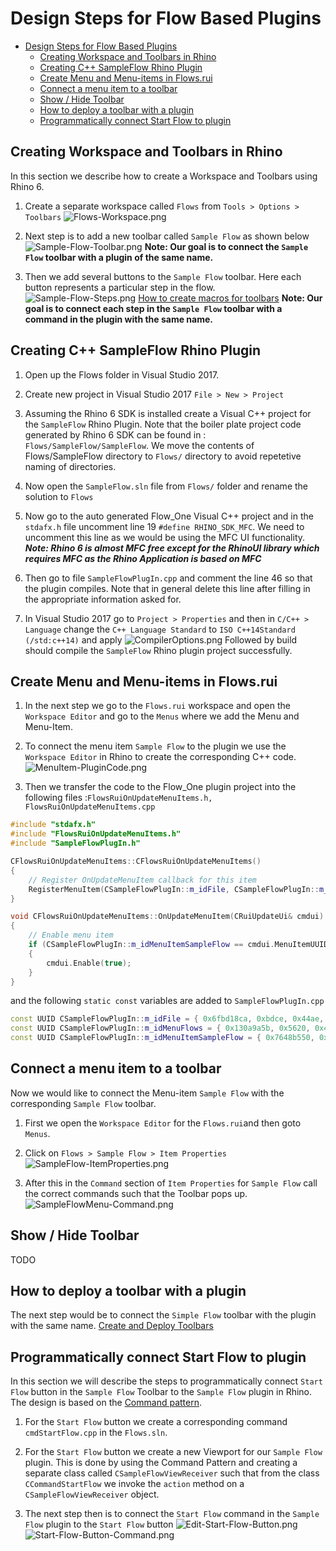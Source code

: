 # Design Steps for Flow Based Plugins
- [Design Steps for Flow Based Plugins](#design-steps-for-flow-based-plugins)
  - [Creating Workspace and Toolbars in Rhino](#creating-workspace-and-toolbars-in-rhino)
  - [Creating C++ SampleFlow Rhino Plugin](#creating-c-sampleflow-rhino-plugin)
  - [Create Menu and Menu-items in Flows.rui](#create-menu-and-menu-items-in-flowsrui)
  - [Connect a menu item to a toolbar](#connect-a-menu-item-to-a-toolbar)
  - [Show / Hide Toolbar](#show--hide-toolbar)
  - [How to deploy a toolbar with a plugin](#how-to-deploy-a-toolbar-with-a-plugin)
  - [Programmatically connect Start Flow to plugin](#programmatically-connect-start-flow-to-plugin)


## Creating Workspace and Toolbars in Rhino

In this section we describe how to create a Workspace and Toolbars using Rhino 6.

1. Create a separate workspace called `Flows` from `Tools > Options > Toolbars`
   ![Flows-Workspace.png](images/Flows-Workspace.png)

2. Next step is to add a new toolbar called `Sample Flow` as shown below
  ![Sample-Flow-Toolbar.png](images/Sample-Flow-Toolbar.png)
**Note: Our goal is to connect the `Sample Flow` toolbar with a plugin of the same name.**

3. Then we add several buttons to the `Sample Flow` toolbar. Here each button represents a particular step in the flow. 
  ![Sample-Flow-Steps.png](images/Sample-Flow-Steps.png)
[How to create macros for toolbars](https://docs.mcneel.com/rhino/6/help/en-us/index.htm#toolbarsandmenus/macro_library.htm?Highlight=macro%20menu%20text)
**Note: Our goal is to connect each step in the `Sample Flow` toolbar with a command in the plugin with the same name.**

## Creating C++ SampleFlow Rhino Plugin

1. Open up the Flows folder in Visual Studio 2017.

2. Create new project in Visual Studio 2017  `File > New > Project`

3. Assuming the Rhino 6 SDK is installed create a Visual C++ project for the `SampleFlow` Rhino Plugin. Note that the boiler plate project code generated by Rhino 6 SDK can be found in : `Flows/SampleFlow/SampleFlow`. We move the contents of Flows/SampleFlow directory to `Flows/` directory to avoid repetetive naming of directories.

4. Now open the `SampleFlow.sln` file from `Flows/` folder and rename the solution to `Flows`

5. Now go to the auto generated Flow_One Visual C++ project and in the `stdafx.h` file uncomment line 19 `#define RHINO_SDK_MFC`. We need to uncomment this line as we would be using the MFC UI functionality. **_Note: Rhino 6 is almost MFC free except for the RhinoUI library which requires MFC as the Rhino Application is based on MFC_**

6. Then go to file `SampleFlowPlugIn.cpp` and comment the line 46 so that the plugin compiles. Note that in general delete this line after filling in the appropriate information asked for.

7. In Visual Studio 2017 go to `Project > Properties` and then in `C/C++ > Language` change the `C++ Language Standard` to `ISO C++14Standard (/std:c++14)` and apply
  ![CompilerOptions.png](images/CompilerOptions.png)
Followed by build should compile the `SampleFlow` Rhino plugin project successfully.

## Create Menu and Menu-items in Flows.rui

1. In the next step we go to the `Flows.rui` workspace and open the `Workspace Editor` and go to the `Menus` where we add the Menu and Menu-Item.

2. To connect the menu item `Sample Flow` to the plugin we use the `Workspace Editor` in Rhino to create the corresponding C++ code.
  ![MenuItem-PluginCode.png](images/MenuItem-PluginCode.png)

3. Then we transfer the code to the Flow_One plugin project into the following files :`FlowsRuiOnUpdateMenuItems.h, FlowsRuiOnUpdateMenuItems.cpp`

```cpp
#include "stdafx.h"
#include "FlowsRuiOnUpdateMenuItems.h"
#include "SampleFlowPlugIn.h"

CFlowsRuiOnUpdateMenuItems::CFlowsRuiOnUpdateMenuItems()
{
    // Register OnUpdateMenuItem callback for this item
    RegisterMenuItem(CSampleFlowPlugIn::m_idFile, CSampleFlowPlugIn::m_idMenuFlows, CSampleFlowPlugIn::m_idMenuItemSampleFlow);
}

void CFlowsRuiOnUpdateMenuItems::OnUpdateMenuItem(CRuiUpdateUi& cmdui)
{
    // Enable menu item
    if (CSampleFlowPlugIn::m_idMenuItemSampleFlow == cmdui.MenuItemUUID())
    {
        cmdui.Enable(true);
    }
}

```

and the following `static const` variables are added to `SampleFlowPlugIn.cpp`

```cpp
const UUID CSampleFlowPlugIn::m_idFile = { 0x6fbd18ca, 0xbdce, 0x44ae, { 0xba, 0x8f, 0x3c, 0x2c, 0x46, 0x3e, 0x52, 0xf9 } };
const UUID CSampleFlowPlugIn::m_idMenuFlows = { 0x130a9a5b, 0x5620, 0x4588, { 0x96, 0x41, 0x13, 0xd6, 0x7d, 0x4a, 0x19, 0x07 } };
const UUID CSampleFlowPlugIn::m_idMenuItemSampleFlow = { 0x7648b550, 0xb008, 0x42ab, { 0xb2, 0xb3, 0xf1, 0xb8, 0xf4, 0xac, 0xe5, 0x97 } };
```

## Connect a menu item to a toolbar

Now we would like to connect the Menu-item `Sample Flow` with the corresponding `Sample Flow` toolbar. 

1. First we open the `Workspace Editor` for the `Flows.rui`and then goto `Menus`.
2. Click on `Flows > Sample Flow > Item Properties`
  ![SampleFlow-ItemProperties.png](images/SampleFlow-ItemProperties.png)

3. After this in the `Command` section of `Item Properties` for `Sample Flow` call the correct commands such that the Toolbar pops up.
    ![SampleFlowMenu-Command.png](images/SampleFlowMenu-Command.png)

## Show / Hide Toolbar

TODO

## How to deploy a toolbar with a plugin

The next step would be to connect the `Simple Flow` toolbar with the plugin with the same name.
[Create and Deploy Toolbars](https://developer.rhino3d.com/guides/rhinocommon/create-deploy-plugin-toolbar/)

## Programmatically connect Start Flow to plugin

In this section we will describe the steps to programmatically connect `Start Flow` button in the `Sample Flow` Toolbar to the `Sample Flow` plugin in Rhino. The design is based on the [Command pattern](https://en.wikipedia.org/wiki/Command_pattern).

1. For the `Start Flow` button we create a corresponding command `cmdStartFlow.cpp` in the `Flows.sln`.

2. For the `Start Flow` button we create a new Viewport for our `Sample Flow` plugin. This is done by using the Command Pattern and creating a separate class called `CSampleFlowViewReceiver` such that from the class `CCommandStartFlow` we invoke the `action` method on a `CSampleFlowViewReceiver` object.

3. The next step then is to connect the `Start Flow` command in the `Sample Flow` plugin to the `Start Flow` button
   ![Edit-Start-Flow-Button.png](images/Edit-Start-Flow-Button.png)
   ![Start-Flow-Button-Command.png](images/Start-Flow-Button-Command.png)
